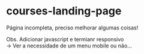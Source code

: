 # courses-landing-page

Página incompleta, preciso melhorar algumas coisas!

Obs. Adicionar javascript e termianr responsivo <br>
-> Ver a necessidade de um menu mobile ou não...
